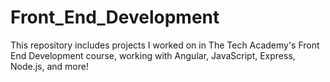 # Front_End_Development
This repository includes projects I worked on in The Tech Academy's Front End Development course, working with Angular, JavaScript, Express, Node.js, and more!
